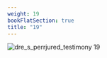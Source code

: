 ```yaml
---
weight: 19
bookFlatSection: true
title: "19"
---
```


![dre_s_perrjured_testimony 19 ](../../jpg/dpjt_19.jpg)


